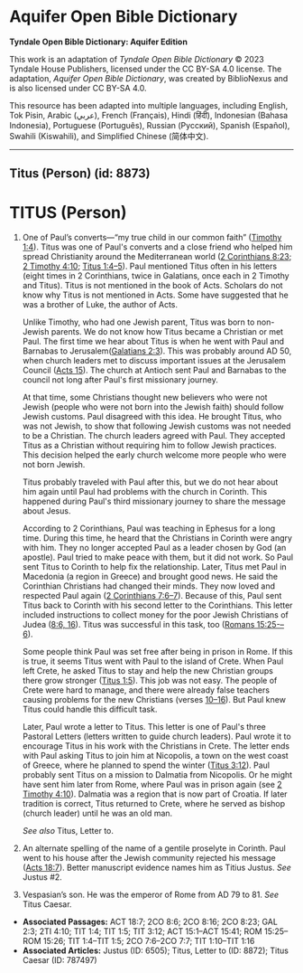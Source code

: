# Aquifer Open Bible Dictionary

**Tyndale Open Bible Dictionary: Aquifer Edition**

This work is an adaptation of *Tyndale Open Bible Dictionary* © 2023 Tyndale House Publishers, licensed under the CC BY\-SA 4\.0 license. The adaptation, *Aquifer Open Bible Dictionary*, was created by BiblioNexus and is also licensed under CC BY\-SA 4\.0\.

This resource has been adapted into multiple languages, including English, Tok Pisin, Arabic (عربي), French (Français), Hindi (हिंदी), Indonesian (Bahasa Indonesia), Portuguese (Português), Russian (Русский), Spanish (Español), Swahili (Kiswahili), and Simplified Chinese (简体中文).



--------------------------------

## Titus (Person) (id: 8873)

TITUS (Person)
==============

1. One of Paul’s converts—“my true child in our common faith” ([Timothy 1:4](https://ref.ly/Titus1:4)). Titus was one of Paul's converts and a close friend who helped him spread Christianity around the Mediterranean world ([2 Corinthians 8:23](https://ref.ly/2Cor8:23); [2 Timothy 4:10](https://ref.ly/2Tim4:10); [Titus 1:4–5](https://ref.ly/Titus1:4-Titus1:5)). Paul mentioned Titus often in his letters (eight times in 2 Corinthians, twice in Galatians, once each in 2 Timothy and Titus). Titus is not mentioned in the book of Acts. Scholars do not know why Titus is not mentioned in Acts. Some have suggested that he was a brother of Luke, the author of Acts.

    Unlike Timothy, who had one Jewish parent, Titus was born to non\-Jewish parents. We do not know how Titus became a Christian or met Paul. The first time we hear about Titus is when he went with Paul and Barnabas to Jerusalem([Galatians 2:3](https://ref.ly/Gal2:3)). This was probably around AD 50, when church leaders met to discuss important issues at the Jerusalem Council ([Acts 15](https://ref.ly/Acts15:1-Acts15:41)). The church at Antioch sent Paul and Barnabas to the council not long after Paul's first missionary journey.

    At that time, some Christians thought new believers who were not Jewish (people who were not born into the Jewish faith) should follow Jewish customs. Paul disagreed with this idea. He brought Titus, who was not Jewish, to show that following Jewish customs was not needed to be a Christian. The church leaders agreed with Paul. They accepted Titus as a Christian without requiring him to follow Jewish practices. This decision helped the early church welcome more people who were not born Jewish.

    Titus probably traveled with Paul after this, but we do not hear about him again until Paul had problems with the church in Corinth. This happened during Paul's third missionary journey to share the message about Jesus.

    According to 2 Corinthians, Paul was teaching in Ephesus for a long time. During this time, he heard that the Christians in Corinth were angry with him. They no longer accepted Paul as a leader chosen by God (an apostle). Paul tried to make peace with them, but it did not work. So Paul sent Titus to Corinth to help fix the relationship. Later, Titus met Paul in Macedonia (a region in Greece) and brought good news. He said the Corinthian Christians had changed their minds. They now loved and respected Paul again ([2 Corinthians 7:6–7](https://ref.ly/2Cor7:6-2Cor7:7)). Because of this, Paul sent Titus back to Corinth with his second letter to the Corinthians. This letter included instructions to collect money for the poor Jewish Christians of Judea ([8:6, 16](https://ref.ly/2Cor8:6,2Cor8:16)). Titus was successful in this task, too ([Romans 15:25\-–6](https://ref.ly/Rom15:25-Rom15:26)).

    Some people think Paul was set free after being in prison in Rome. If this is true, it seems Titus went with Paul to the island of Crete. When Paul left Crete, he asked Titus to stay and help the new Christian groups there grow stronger ([Titus 1:5](https://ref.ly/Titus1:5)). This job was not easy. The people of Crete were hard to manage, and there were already false teachers causing problems for the new Christians (verses [10–16](https://ref.ly/Titus1:10-Titus1:16)). But Paul knew Titus could handle this difficult task.

    Later, Paul wrote a letter to Titus. This letter is one of Paul's three Pastoral Letters (letters written to guide church leaders). Paul wrote it to encourage Titus in his work with the Christians in Crete. The letter ends with Paul asking Titus to join him at Nicopolis, a town on the west coast of Greece, where he planned to spend the winter ([Titus 3:12](https://ref.ly/Titus3:12)). Paul probably sent Titus on a mission to Dalmatia from Nicopolis. Or he might have sent him later from Rome, where Paul was in prison again (see [2 Timothy 4:10](https://ref.ly/2Tim4:10)). Dalmatia was a region that is now part of Croatia. If later tradition is correct, Titus returned to Crete, where he served as bishop (church leader) until he was an old man.

    *See also* Titus, Letter to.

2. An alternate spelling of the name of a gentile proselyte in Corinth. Paul went to his house after the Jewish community rejected his message ([Acts 18:7](https://ref.ly/Acts18:7)). Better manuscript evidence names him as Titius Justus. *See* Justus \#2.
3. Vespasian’s son. He was the emperor of Rome from AD 79 to 81\. *See* Titus Caesar.

* **Associated Passages:** ACT 18:7; 2CO 8:6; 2CO 8:16; 2CO 8:23; GAL 2:3; 2TI 4:10; TIT 1:4; TIT 1:5; TIT 3:12; ACT 15:1–ACT 15:41; ROM 15:25–ROM 15:26; TIT 1:4–TIT 1:5; 2CO 7:6–2CO 7:7; TIT 1:10–TIT 1:16
* **Associated Articles:** Justus (ID: 6505); Titus, Letter to (ID: 8872); Titus Caesar (ID: 787497)

